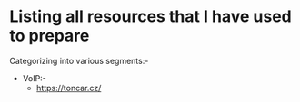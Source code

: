 # Listing all resources that I have used to prepare
Categorizing into various segments:-

* VoIP:-
  * https://toncar.cz/

